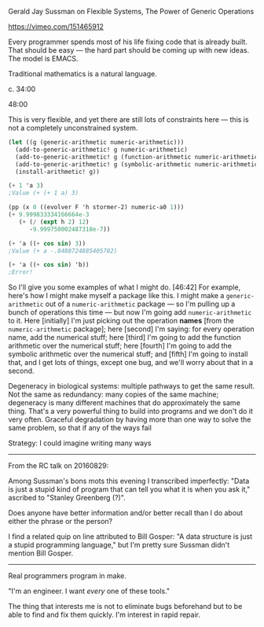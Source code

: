 Gerald Jay Sussman on Flexible Systems, The Power of Generic Operations

https://vimeo.com/151465912

Every programmer spends most of his life fixing code that is already built. That should be easy — the hard part should be coming up with new ideas. The model is EMACS.

Traditional mathematics is a natural language.

c. 34:00

48:00


This is very flexible, and yet there are still lots of constraints here — this is not a completely unconstrained system.

```scheme
(let ((g (generic-arithmetic numeric-arithmetic)))
  (add-to-generic-arithmetic! g numeric-arithmetic)
  (add-to-generic-arithmetic! g (function-arithmetic numeric-arithmetic))
  (add-to-generic-arithmetic! g (symbolic-arithmetic numeric-arithmetic))
  (install-arithmetic! g))

(+ 1 'a 3)
;Value (+ (+ 1 a) 3)

(pp (x 0 ((evolver F 'h stormer-2) numeric-a0 1)))
(+ 9.999833334166664e-3
   (+ (/ (expt h 2) 12)
      -9.999750002487318e-7))

(+ 'a ((+ cos sin) 3))
;Value (+ a -.8488724885405782)

(+ 'a ((+ cos sin) 'b))
;Error!
```

So I'll give you some examples of what I might do. [46:42] For example, here's how I might make myself a package like this. I might make a `generic-arithmetic` out of a `numeric-arithmetic` package — so I'm pulling up a bunch of operations this time — but now I'm going add `numeric-arithmetic` to it. Here [initially] I'm just picking out the operation **names** [from the `numeric-arithmetic` package]; here [second] I'm saying: for every operation name, add the numerical stuff; here [third] I'm going to add the function arithmetic over the numerical stuff; here [fourth] I'm going to add the symbolic arithmetic over the numerical stuff; and [fifth] I'm going to install that, and I get lots of things, except one bug, and we'll worry about that in a second.

Degeneracy in biological systems: multiple pathways to get the same result. Not the same as redundancy: many copies of the same machine; degeneracy is many different machines that do approximately the same thing. That's a very powerful thing to build into programs and we don't do it very often. Graceful degradation by having more than one way to solve the same problem, so that if any of the ways fail

Strategy: I could imagine writing many ways





---

From the RC talk on 20160829:

Among Sussman's bons mots this evening I transcribed imperfectly: "Data is just a stupid kind of program that can tell you what it is when you ask it," ascribed to "Stanley Greenberg (?)".

Does anyone have better information and/or better recall than I do about either the phrase or the person?

I find a related quip on line attributed to Bill Gosper: "A data structure is just a stupid programming language," but I'm pretty sure Sussman didn't mention Bill Gosper.

---

Real programmers program in make.

"I'm an engineer. I want *every* one of these tools."

The thing that interests me is not to eliminate bugs beforehand but to be able to find and fix them quickly. I'm interest in rapid repair.
